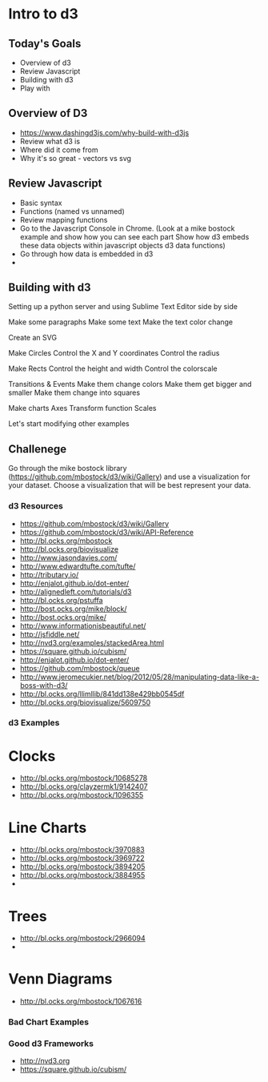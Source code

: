 # Intro to d3 #


## Today's Goals ##
- Overview of d3
- Review Javascript
- Building with d3
- Play with 


## Overview of D3 ##

- https://www.dashingd3js.com/why-build-with-d3js
- Review what d3 is
- Where did it come from
- Why it's so great - vectors vs svg

## Review Javascript ##
- Basic syntax
- Functions (named vs unnamed)
- Review mapping functions 
- Go to the Javascript Console in Chrome.
(Look at a mike bostock example and show how you can see each part 
Show how d3 embeds these data objects within javascript objects 
d3 data functions)
- Go through how data is embedded in d3
- 

## Building with d3 ##
Setting up a python server and using Sublime Text Editor side by side 

Make some paragraphs
Make some text
Make the text color change 

Create an SVG

Make Circles
Control the X and Y coordinates
Control the radius 

Make Rects
Control the height and width
Control the colorscale 

Transitions & Events 
Make them change colors
Make them get bigger and smaller
Make them change into squares 

Make charts
Axes
Transform function 
Scales


Let's start modifying other examples 



## Challenege ##
Go through the mike bostock library (https://github.com/mbostock/d3/wiki/Gallery) and use a visualization for your dataset. Choose a visualization that will be best represent your data. 


### d3 Resources ###
- https://github.com/mbostock/d3/wiki/Gallery
- https://github.com/mbostock/d3/wiki/API-Reference
- http://bl.ocks.org/mbostock
- http://bl.ocks.org/biovisualize
- http://www.jasondavies.com/
- http://www.edwardtufte.com/tufte/
- http://tributary.io/
- http://enjalot.github.io/dot-enter/
- http://alignedleft.com/tutorials/d3
- http://bl.ocks.org/pstuffa
- http://bost.ocks.org/mike/block/
- http://bost.ocks.org/mike/
- http://www.informationisbeautiful.net/
- http://jsfiddle.net/
- http://nvd3.org/examples/stackedArea.html
- https://square.github.io/cubism/
- http://enjalot.github.io/dot-enter/
- https://github.com/mbostock/queue
- http://www.jeromecukier.net/blog/2012/05/28/manipulating-data-like-a-boss-with-d3/
- http://bl.ocks.org/llimllib/841dd138e429bb0545df
- http://bl.ocks.org/biovisualize/5609750

### d3 Examples ###
# Clocks #
- http://bl.ocks.org/mbostock/10685278
- http://bl.ocks.org/clayzermk1/9142407
- http://bl.ocks.org/mbostock/1096355

# Line Charts #
- http://bl.ocks.org/mbostock/3970883
- http://bl.ocks.org/mbostock/3969722
- http://bl.ocks.org/mbostock/3894205
- http://bl.ocks.org/mbostock/3884955
- 


# Trees # 
- http://bl.ocks.org/mbostock/2966094
- 

# Venn Diagrams #
- http://bl.ocks.org/mbostock/1067616



### Bad Chart Examples ###





### Good d3 Frameworks ###
- http://nvd3.org
- https://square.github.io/cubism/



